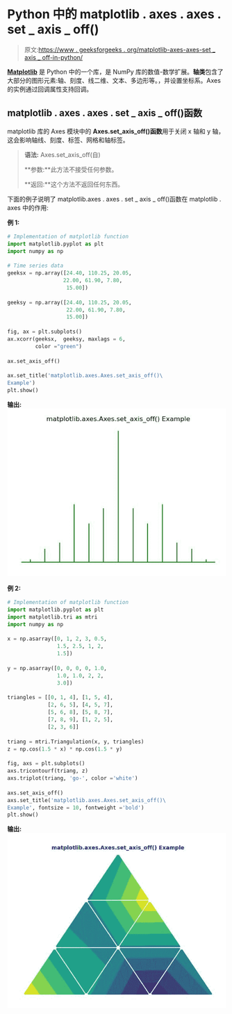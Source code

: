 # Python 中的 matplotlib . axes . axes . set _ axis _ off()

> 原文:[https://www . geeksforgeeks . org/matplotlib-axes-axes-set _ axis _ off-in-python/](https://www.geeksforgeeks.org/matplotlib-axes-axes-set_axis_off-in-python/)

**[Matplotlib](https://www.geeksforgeeks.org/python-introduction-matplotlib/)** 是 Python 中的一个库，是 NumPy 库的数值-数学扩展。**轴类**包含了大部分的图形元素:轴、刻度、线二维、文本、多边形等。，并设置坐标系。Axes 的实例通过回调属性支持回调。

## matplotlib . axes . axes . set _ axis _ off()函数

matplotlib 库的 Axes 模块中的 **Axes.set_axis_off()函数**用于关闭 x 轴和 y 轴，这会影响轴线、刻度、标签、网格和轴标签。

> **语法:** Axes.set_axis_off(自)
> 
> **参数:**此方法不接受任何参数。
> 
> **返回:**这个方法不返回任何东西。

下面的例子说明了 matplotlib.axes . axes . set _ axis _ off()函数在 matplotlib . axes 中的作用:

**例 1:**

```py
# Implementation of matplotlib function
import matplotlib.pyplot as plt
import numpy as np

# Time series data
geeksx = np.array([24.40, 110.25, 20.05, 
                  22.00, 61.90, 7.80,
                   15.00])

geeksy = np.array([24.40, 110.25, 20.05,
                   22.00, 61.90, 7.80,
                   15.00])

fig, ax = plt.subplots()
ax.xcorr(geeksx,  geeksy, maxlags = 6, 
         color ="green")

ax.set_axis_off()

ax.set_title('matplotlib.axes.Axes.set_axis_off()\
Example')
plt.show()
```

**输出:**
![](img/ab8e9d5a392d596d5f7fcc0ab9e6b059.png)

**例 2:**

```py
# Implementation of matplotlib function
import matplotlib.pyplot as plt
import matplotlib.tri as mtri
import numpy as np

x = np.asarray([0, 1, 2, 3, 0.5,
                1.5, 2.5, 1, 2,
                1.5])

y = np.asarray([0, 0, 0, 0, 1.0, 
                1.0, 1.0, 2, 2, 
                3.0])

triangles = [[0, 1, 4], [1, 5, 4], 
             [2, 6, 5], [4, 5, 7],
             [5, 6, 8], [5, 8, 7], 
             [7, 8, 9], [1, 2, 5], 
             [2, 3, 6]]

triang = mtri.Triangulation(x, y, triangles)
z = np.cos(1.5 * x) * np.cos(1.5 * y)

fig, axs = plt.subplots()
axs.tricontourf(triang, z)
axs.triplot(triang, 'go-', color ='white')

axs.set_axis_off()
axs.set_title('matplotlib.axes.Axes.set_axis_off()\
Example', fontsize = 10, fontweight ='bold')
plt.show()
```

**输出:**
![](img/fe8fdcbf3ec756c218d2993701031199.png)